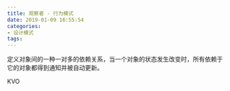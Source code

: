 ```yaml
---
title: 观察者 - 行为模式
date: 2019-01-09 16:55:54
categories:
- 设计模式
tags:
---
```


定义对象间的一种一对多的依赖关系，当一个对象的状态发生改变时，所有依赖于它的对象都得到通知并被自动更新。

KVO
